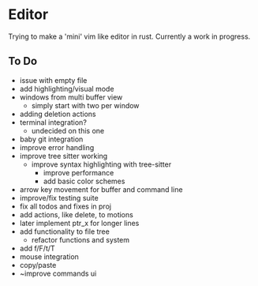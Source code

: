 # Editor
Trying to make a 'mini' vim like editor in rust. Currently a work in progress.

## To Do
* issue with empty file
* add highlighting/visual mode
* windows from multi buffer view
    * simply start with two per window
* adding deletion actions
* terminal integration?
    * undecided on this one
* baby git integration
* improve error handling
* improve tree sitter working
    * improve syntax highlighting with tree-sitter
        * improve performance
        * add basic color schemes
* arrow key movement for buffer and command line
* improve/fix testing suite
* fix all todos and fixes in proj
* add actions, like delete, to motions
* later implement ptr_x for longer lines
* add functionality to file tree
    * refactor functions and system
* add f/F/t/T
* mouse integration
* copy/paste
* ~improve commands ui
